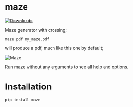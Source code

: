 maze
====
[![Downloads](http://pepy.tech/badge/maze)](http://pepy.tech/project/maze)

Maze generator with crossing;

    maze pdf my_maze.pdf    

will produce a pdf, much like this one by default;

![Maze](maze.jpg)

Run maze without any arguments to see all help and options.

Installation
===
    pip install maze


